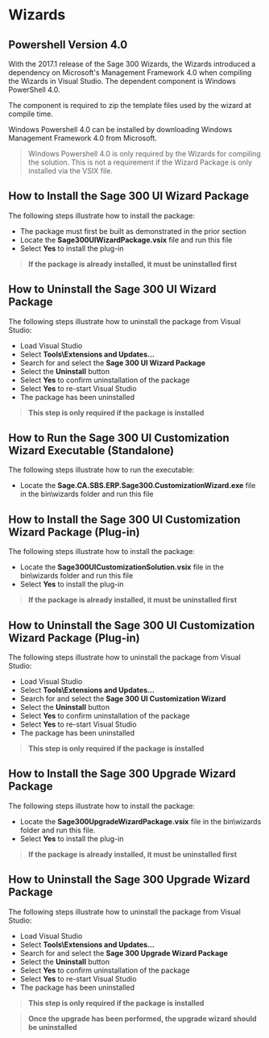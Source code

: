 # Wizards

## Powershell Version 4.0

With the 2017.1 release of the Sage 300 Wizards, the Wizards introduced a dependency on Microsoft's
Management Framework 4.0 when compiling the Wizards in Visual Studio. The dependent component is 
Windows PowerShell 4.0.

The component is required to zip the template files used by the wizard at compile time.

Windows Powershell 4.0 can be installed by downloading Windows Management Framework 4.0 from Microsoft.

> Windows Powershell 4.0 is only required by the Wizards for compiling the solution. This is not
a requirement if the Wizard Package is only installed via the VSIX file.

## How to Install the Sage 300 UI Wizard Package

The following steps illustrate how to install the package:

* The package must first be built as demonstrated in the prior section
* Locate the **Sage300UIWizardPackage.vsix** file and run this file
* Select **Yes** to install the plug-in

> **If the package is already installed, it must be uninstalled first**

## How to Uninstall the Sage 300 UI Wizard Package

The following steps illustrate how to uninstall the package from Visual Studio:

* Load Visual Studio
* Select **Tools\Extensions and Updates…**
* Search for and select the **Sage 300 UI Wizard Package**
* Select the **Uninstall** button
* Select **Yes** to confirm uninstallation of the package
* Select **Yes** to re-start Visual Studio
* The package has been uninstalled

> **This step is only required if the package is installed**

## How to Run the Sage 300 UI Customization Wizard Executable (Standalone)

The following steps illustrate how to run the executable:

* Locate the **Sage.CA.SBS.ERP.Sage300.CustomizationWizard.exe** file in the bin\wizards
folder and run this file

## How to Install the Sage 300 UI Customization Wizard Package (Plug-in)

The following steps illustrate how to install the package:

* Locate the **Sage300UICustomizationSolution.vsix** file in the bin\wizards
folder and run this file
* Select **Yes** to install the plug-in

> **If the package is already installed, it must be uninstalled first**

## How to Uninstall the Sage 300 UI Customization Wizard Package (Plug-in)

The following steps illustrate how to uninstall the package from Visual Studio:

* Load Visual Studio
* Select **Tools\Extensions and Updates…**
* Search for and select the **Sage 300 UI Customization Wizard**
* Select the **Uninstall** button
* Select **Yes** to confirm uninstallation of the package
* Select **Yes** to re-start Visual Studio
* The package has been uninstalled

> **This step is only required if the package is installed**

## How to Install the Sage 300 Upgrade Wizard Package

The following steps illustrate how to install the package:

* Locate the **Sage300UpgradeWizardPackage.vsix** file in the bin\wizards folder and 
run this file.
* Select **Yes** to install the plug-in

> **If the package is already installed, it must be uninstalled first**

## How to Uninstall the Sage 300 Upgrade Wizard Package

The following steps illustrate how to uninstall the package from Visual Studio:

* Load Visual Studio
* Select **Tools\Extensions and Updates…**
* Search for and select the **Sage 300 Upgrade Wizard Package**
* Select the **Uninstall** button
* Select **Yes** to confirm uninstallation of the package
* Select **Yes** to re-start Visual Studio
* The package has been uninstalled

> **This step is only required if the package is installed**

> **Once the upgrade has been performed, the upgrade wizard should be uninstalled**